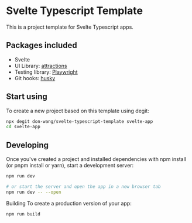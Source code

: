 # Svelte Typescript Template

This is a project template for Svelte Typescript apps. 

## Packages included

- Svelte
- UI Library: [attractions](https://github.com/illright/attractions)
- Testing library: [Playwright](https://playwright.dev/)
- Git hooks: [husky](https://github.com/typicode/husky)

## Start using

To create a new project based on this template using degit:

```bash
npx degit don-wang/svelte-typescript-template svelte-app
cd svelte-app
```

## Developing
Once you've created a project and installed dependencies with npm install (or pnpm install or yarn), start a development server:

```bash
npm run dev

# or start the server and open the app in a new browser tab
npm run dev -- --open
```

Building
To create a production version of your app:

```bash
npm run build
```